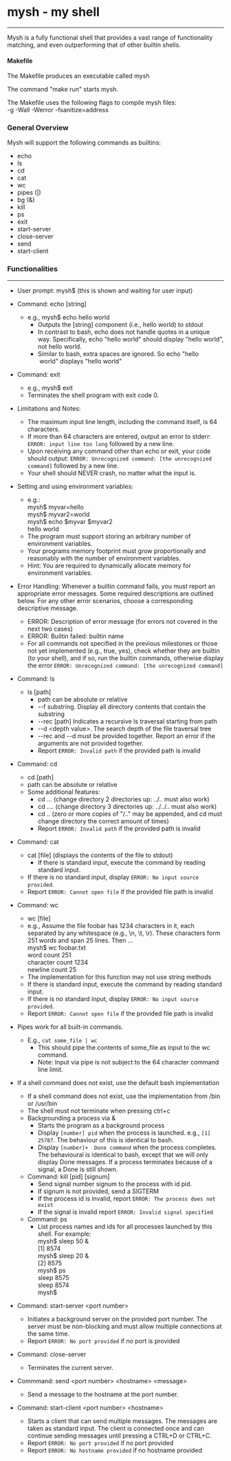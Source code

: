 # mysh - my shell

---

Mysh is a fully functional shell that provides a vast range of functionality matching, and even outperforming that of other builtin shells.

#### Makefile

The Makefile produces an executable called
mysh

The command "make run" starts mysh.

The Makefile uses the following flags to compile mysh files:
<br>-g -Wall -Werror -fsanitize=address

### General Overview

Mysh will support the following commands as builtins:

- echo
- ls
- cd
- cat
- wc
- pipes (|)
- bg (&)
- kill
- ps
- exit
- start-server
- close-server
- send
- start-client

### Functionalities

---

- User prompt: mysh$ (this is shown and waiting for user input)

- Command: echo \[string\]

  - e.g., mysh$ echo hello world
    - Outputs the \[string\] component (i.e., hello world) to stdout
    - In contrast to bash, echo does not handle quotes in a unique way. Specifically, echo "hello world" should display "hello world", not hello world.
    - Similar to bash, extra spaces are ignored. So echo "hello&nbsp; &nbsp; &nbsp;world" displays "hello world"

- Command: exit

  - e.g., mysh$ exit
  - Terminates the shell program with exit code 0.

- Limitations and Notes:

  - The maximum input line length, including the command itself, is 64 characters.
  - If more than 64 characters are entered, output an error to stderr: `ERROR: input line too long` followed by a new line.
  - Upon receiving any command other than echo or exit, your code should output:
    `ERROR: Unrecognized command: [the unrecognized command]` followed by a new line.
  - Your shell should NEVER crash, no matter what the input is.

- Setting and using environment variables:

  - e.g.: \
    mysh$ myvar=hello \
    mysh$ myvar2=world \
    mysh$ echo $myvar $myvar2 \
    hello world
  - The program must support storing an arbitrary number of environment variables.
  - Your programs memory footprint must grow proportionally and reasonably with the number of environment variables.
  - Hint: You are required to dynamically allocate memory for environment variables.

- Error Handling: Whenever a builtin command fails, you must report an appropriate error messages. Some required descriptions are outlined below. For any other error scenarios, choose a corresponding descriptive message.
  - ERROR: Description of error message (for errors not covered in the next two cases)
  - ERROR: Builtin failed: builtin name
  - For all commands not specified in the previous milestones or those not yet implemented (e.g., true, yes), check whether they are builtin (to your shell), and if so, run the builtin commands, otherwise display the error `ERROR: Unrecognized command: [the unrecognized command]`
- Command: ls
  - ls \[path\]
    - path can be absolute or relative
    - --f substring. Display all directory contents that contain the substring
    - --rec \[path\] Indicates a recursive ls traversal starting from path
    - --d \<depth value\>. The search depth of the file traversal tree
    - --rec and --d must be provided together. Report an error if the arguments are not provided together.
    - Report `ERROR: Invalid path` if the provided path is invalid
- Command: cd
  - cd \[path\]
  - path can be absolute or relative
  - Some additional features:
    - cd ... (change directory 2 directories up: ../.. must also work)
    - cd .... (change directory 3 directories up: ../../.. must also work)
    - cd .. (zero or more copies of "/.." may be appended, and cd must change directory the correct amount of times)
    - Report `ERROR: Invalid path` if the provided path is invalid
- Command: cat
  - cat \[file\] (displays the contents of the file to stdout)
    - If there is standard input, execute the command by reading standard input.
  - If there is no standard input, display `ERROR: No input source provided`.
  - Report `ERROR: Cannot open file` if the provided file path is invalid
- Command: wc

  - wc \[file\]
  - e.g., Assume the file foobar has 1234 characters in it, each separated by any whitespace (e.g., \n, \t, \r). These characters form 251 words and span 25 lines. Then ...\
    mysh$ wc foobar.txt \
    word count 251 \
    character count 1234 \
    newline count 25
  - The implementation for this function may not use string methods
  - If there is standard input, execute the command by reading standard input.
  - If there is no standard input, display `ERROR: No input source provided`.
  - Report `ERROR: Cannot open file` if the provided file path is invalid

- Pipes work for all built-in commands.

  - E.g., `cat some_file | wc`
    - This should pipe the contents of some_file as input to the wc command.
    - Note: Input via pipe is not subject to the 64 character command line limit.

- If a shell command does not exist, use the default bash implementation

  - If a shell command does not exist, use the implementation from /bin or /usr/bin
  - The shell must not terminate when pressing ctrl+c
  - Backgrounding a process via &
    - Starts the program as a background process
    - Display `[number] pid` when the process is launched. e.g., `[1] 25787`. The behaviour of this is identical to bash.
    - Display `[number]+  Done command` when the process completes. The behavioural is identical to bash, except that we will only display Done messages. If a process terminates because of a signal, a Done is still shown.
  - Command: kill \[pid\] \[signum\]
    - Send signal number signum to the process with id pid.
    - If signum is not provided, send a SIGTERM
    - If the process id is invalid, report `ERROR: The process does not exist`
    - If the signal is invalid report `ERROR: Invalid signal specified`
  - Command: ps
    - List process names and ids for all processes launched by this shell. For example: \
      mysh$ sleep 50 & \
      [1] 8574 \
      mysh$ sleep 20 & \
      [2] 8575 \
      mysh$ ps \
      sleep 8575 \
      sleep 8574 \
      mysh$

- Command: start-server \<port number>
  - Initiates a background server on the provided port number. The server must be non-blocking and must allow multiple connections at the same time.
  - Report `ERROR: No port provided` if no port is provided
- Command: close-server
  - Terminates the current server.
- Commmand: send \<port number> \<hostname> \<message>
  - Send a message to the hostname at the port number.
- Command: start-client \<port number> \<hostname>
  - Starts a client that can send multiple messages. The messages are taken as standard input. The client is connected once and can continue sending messages until pressing a CTRL+D or CTRL+C.
  - Report `ERROR: No port provided` if no port provided
  - Report `ERROR: No hostname provided` if no hostname provided
